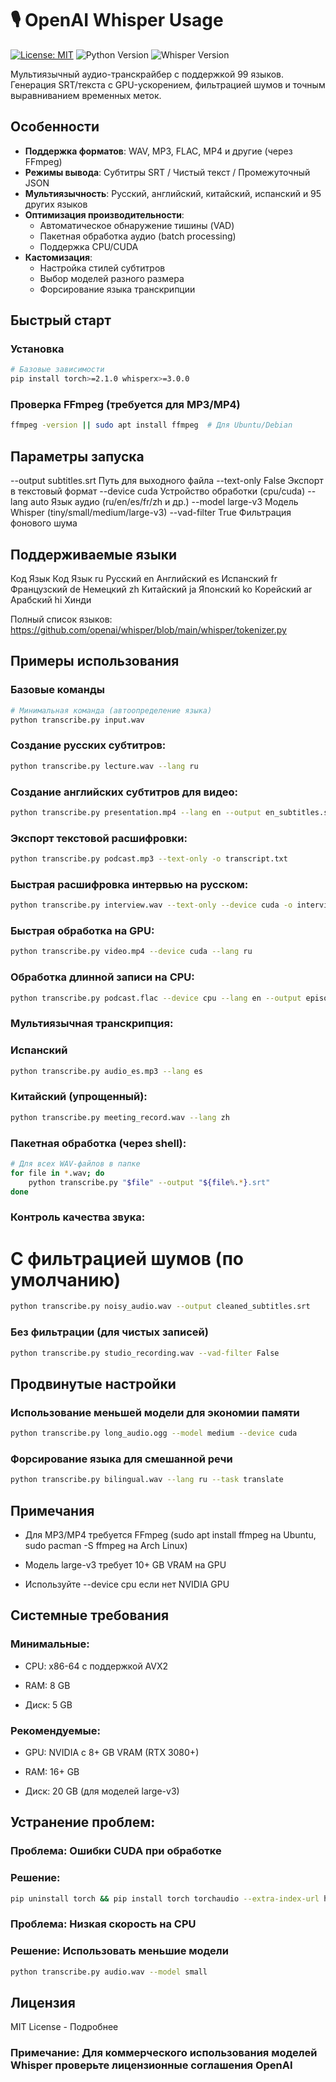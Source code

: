 # 🎙 OpenAI Whisper Usage

[![License: MIT](https://img.shields.io/badge/License-MIT-blue.svg)](https://opensource.org/licenses/MIT)
![Python Version](https://img.shields.io/badge/Python-3.8%2B-green)
![Whisper Version](https://img.shields.io/badge/Whisper-large--v3-important)

Мультиязычный аудио-транскрайбер с поддержкой 99 языков. Генерация SRT/текста с GPU-ускорением, фильтрацией шумов и точным выравниванием временных меток.


## Особенности

- **Поддержка форматов**: WAV, MP3, FLAC, MP4 и другие (через FFmpeg)
- **Режимы вывода**: Субтитры SRT / Чистый текст / Промежуточный JSON
- **Мультиязычность**: Русский, английский, китайский, испанский и 95 других языков
- **Оптимизация производительности**: 
  - Автоматическое обнаружение тишины (VAD)
  - Пакетная обработка аудио (batch processing)
  - Поддержка CPU/CUDA
- **Кастомизация**:
  - Настройка стилей субтитров
  - Выбор моделей разного размера
  - Форсирование языка транскрипции

## Быстрый старт

### Установка
```bash
# Базовые зависимости
pip install torch>=2.1.0 whisperx>=3.0.0
```
### Проверка FFmpeg (требуется для MP3/MP4)
```bash
ffmpeg -version || sudo apt install ffmpeg  # Для Ubuntu/Debian
```
## Параметры запуска
--output	    subtitles.srt	Путь для выходного файла
--text-only	    False	        Экспорт в текстовый формат
--device	    cuda	        Устройство обработки (cpu/cuda)
--lang	        auto	        Язык аудио (ru/en/es/fr/zh и др.)
--model	        large-v3	    Модель Whisper (tiny/small/medium/large-v3)
--vad-filter    True	        Фильтрация фонового шума

## Поддерживаемые языки
Код	Язык	Код	Язык
ru	Русский	en	Английский
es	Испанский	fr	Французский
de	Немецкий	zh	Китайский
ja	Японский	ko	Корейский
ar	Арабский	hi	Хинди

Полный список языков:
https://github.com/openai/whisper/blob/main/whisper/tokenizer.py

## Примеры использования

### Базовые команды
```bash
# Минимальная команда (автоопределение языка)
python transcribe.py input.wav
```
### Создание русских субтитров:
```bash
python transcribe.py lecture.wav --lang ru
```
### Создание английских субтитров для видео:
```bash
python transcribe.py presentation.mp4 --lang en --output en_subtitles.srt
```
### Экспорт текстовой расшифровки:
```bash
python transcribe.py podcast.mp3 --text-only -o transcript.txt
```
### Быстрая расшифровка интервью на русском: 
```bash
python transcribe.py interview.wav --text-only --device cuda -o interview_ru.txt
```
### Быстрая обработка на GPU:
```bash
python transcribe.py video.mp4 --device cuda --lang ru
```
### Обработка длинной записи на CPU:
```bash
python transcribe.py podcast.flac --device cpu --lang en --output episode_42.txt
```
### Мультиязычная транскрипция:
### Испанский
```bash
python transcribe.py audio_es.mp3 --lang es
```
### Китайский (упрощенный):
```bash
python transcribe.py meeting_record.wav --lang zh
```
### Пакетная обработка (через shell):
```bash
# Для всех WAV-файлов в папке
for file in *.wav; do
    python transcribe.py "$file" --output "${file%.*}.srt"
done
```
###  Контроль качества звука:
# С фильтрацией шумов (по умолчанию)
```bash
python transcribe.py noisy_audio.wav --output cleaned_subtitles.srt
```
### Без фильтрации (для чистых записей)
```bash
python transcribe.py studio_recording.wav --vad-filter False
```

## Продвинутые настройки
### Использование меньшей модели для экономии памяти
```bash
python transcribe.py long_audio.ogg --model medium --device cuda
```
### Форсирование языка для смешанной речи
```bash
python transcribe.py bilingual.wav --lang ru --task translate
```
## Примечания

- Для MP3/MP4 требуется FFmpeg (sudo apt install ffmpeg на Ubuntu, sudo pacman -S ffmpeg на Arch Linux)

- Модель large-v3 требует 10+ GB VRAM на GPU

- Используйте --device cpu если нет NVIDIA GPU

## Системные требования

### Минимальные:

- CPU: x86-64 с поддержкой AVX2

- RAM: 8 GB

- Диск: 5 GB

### Рекомендуемые:

- GPU: NVIDIA с 8+ GB VRAM (RTX 3080+)

- RAM: 16+ GB

- Диск: 20 GB (для моделей large-v3)

## Устранение проблем:
### Проблема: Ошибки CUDA при обработке

### Решение:
```bash
pip uninstall torch && pip install torch torchaudio --extra-index-url https://download.pytorch.org/whl/cu118
```

### Проблема: Низкая скорость на CPU

### Решение: Использовать меньшие модели
```bash
python transcribe.py audio.wav --model small
```
## Лицензия
MIT License - Подробнее

### Примечание: Для коммерческого использования моделей Whisper проверьте лицензионные соглашения OpenAI
